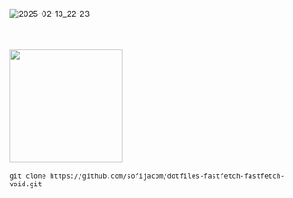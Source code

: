 
![2025-02-13_22-23](https://github.com/user-attachments/assets/2696726b-874f-4d3b-8335-f029fd95bbc7)



<a id="installation"></a>  
<img src="https://github.com/user-attachments/assets/7e1e2fa0-ab50-4901-a024-fe731fb44ab3" width="200"/>
---

```
git clone https://github.com/sofijacom/dotfiles-fastfetch-fastfetch-void.git
```
